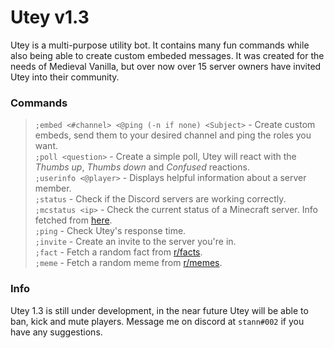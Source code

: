  # Utey v1.3
Utey is a multi-purpose utility bot. It contains many fun commands while also being able to create custom embeded messages. It was created for the needs of Medieval Vanilla, but over now over 15 server owners have invited Utey into their community.

### Commands

> `;embed <#channel> <@ping (-n if none) <Subject>` - Create custom embeds, send them to your desired channel and ping the roles you want.                 
`;poll <question>` - Create a simple poll, Utey will react with the *Thumbs up*, *Thumbs down* and *Confused* reactions.            
`;userinfo <@player>` - Displays helpful information about a server member.                                           
`;status` - Check if the Discord servers are working correctly.                                                                                        
`;mcstatus <ip>` - Check the current status of a Minecraft server. Info fetched from [here](https://mcsrvstat.us).                          
`;ping` - Check Utey's response time.                                                   
`;invite` - Create an invite to the server you're in.                                           
`;fact` - Fetch a random fact from [r/facts](https://www.reddit.com/r/facts/).                                       
`;meme` - Fetch a random meme from [r/memes](https://www.reddit.com/r/memes/).

### Info

Utey 1.3 is still under development, in the near future Utey will be able to ban, kick and mute players. Message me on discord at `stann#002` if you have any suggestions.
